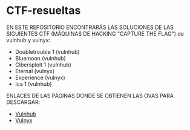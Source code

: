 # CTF-resueltas

EN ESTE REPOSITORIO ENCONTRARÁS LAS SOLUCIONES DE LAS SIGUIENTES CTF (MÁQUINAS DE HACKING "CAPTURE THE FLAG") de vulnhub y vulnyx:
<ul>
  <li>Doubletrouble 1 (vulnhub)</li>
  <li>Bluemoon (vulnhub)</li>
  <li>Cibersploit 1 (vulnhub)</li>
  <li>Eternal (vulnyx)</li>
  <li>Experience (vulnyx)</li>
  <li>Ica 1 (vulnhub)</li>
</ul>

ENLACES DE LAS PÁGINAS DONDE SE OBTIENEN LAS OVAS PARA DESCARGAR:
<ul>
  <li><a href="https://www.vulnhub.com/">Vulnhub</a></li>
  <li><a href="https://vulnyx.com/">Vulnyx</a></li>
</ul>
